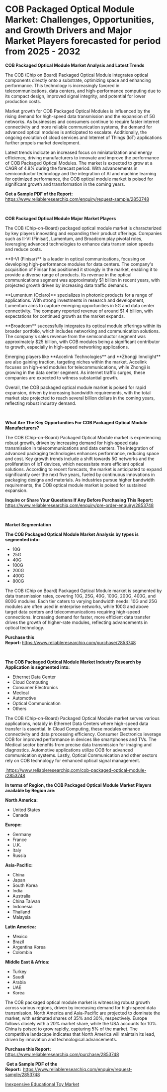<p><h1>COB Packaged Optical Module Market: Challenges, Opportunities, and Growth Drivers and Major Market Players forecasted for period from 2025 - 2032</h1></p><p><strong>COB Packaged Optical Module Market Analysis and Latest Trends</strong></p>
<p><p>The COB (Chip on Board) Packaged Optical Module integrates optical components directly onto a substrate, optimizing space and enhancing performance. This technology is increasingly favored in telecommunications, data centers, and high-performance computing due to its compact design, improved signal integrity, and potential for lower production costs.</p><p>Market growth for COB Packaged Optical Modules is influenced by the rising demand for high-speed data transmission and the expansion of 5G networks. As businesses and consumers continue to require faster internet connectivity and more reliable communication systems, the demand for advanced optical modules is anticipated to escalate. Additionally, the ongoing evolution of cloud services and Internet of Things (IoT) applications further propels market development.</p><p>Latest trends indicate an increased focus on miniaturization and energy efficiency, driving manufacturers to innovate and improve the performance of COB Packaged Optical Modules. The market is expected to grow at a CAGR of 4.8% during the forecast period. With advancements in semiconductor technology and the integration of AI and machine learning for optimized performance, the COB optical module market is poised for significant growth and transformation in the coming years.</p></p>
<p><strong>Get a Sample PDF of the Report:&nbsp;</strong> <a href="https://www.reliableresearchiq.com/enquiry/request-sample/2853748?utm_campaign=2321&utm_medium=2&utm_source=Github&utm_content=ia&utm_term=12032025&utm_id=cob-packaged-optical-module">https://www.reliableresearchiq.com/enquiry/request-sample/2853748</a></p>
<p>&nbsp;</p>
<p><strong>COB Packaged Optical Module Major Market Players</strong></p>
<p><p>The COB (Chip-on-Board) packaged optical module market is characterized by key players innovating and expanding their product offerings. Companies such as II-VI (Finisar), Lumentum, and Broadcom play pivotal roles, leveraging advanced technologies to enhance data transmission speeds and reduce costs.</p><p>**II-VI (Finisar)** is a leader in optical communications, focusing on developing high-performance modules for data centers. The company's acquisition of Finisar has positioned it strongly in the market, enabling it to provide a diverse range of products. Its revenue in the optical communications segment was approximately $1 billion in recent years, with projected growth driven by increasing data traffic demands.</p><p>**Lumentum (Oclaro)** specializes in photonic products for a range of applications. With strong investments in research and development, Lumentum aims to capture emerging opportunities in 5G and data center connectivity. The company reported revenue of around $1.4 billion, with expectations for continued growth as the market expands.</p><p>**Broadcom** successfully integrates its optical module offerings within its broader portfolio, which includes networking and communication solutions. The company's sales revenue from the semiconductor segment was approximately $25 billion, with COB modules being a significant contributor to growth, especially in high-speed networking applications.</p><p>Emerging players like **Accelink Technologies** and **Zhongji Innolight** are also gaining traction, targeting niches within the market. Accelink focuses on high-end modules for telecommunications, while Zhongji is growing in the data center segment. As internet traffic surges, these companies are expected to witness substantial growth.</p><p>Overall, the COB packaged optical module market is poised for rapid expansion, driven by increasing bandwidth requirements, with the total market size projected to reach several billion dollars in the coming years, reflecting robust industry demand.</p></p>
<p>&nbsp;</p>
<p><strong>What Are The Key Opportunities For COB Packaged Optical Module Manufacturers?</strong></p>
<p><p>The COB (Chip-on-Board) Packaged Optical Module market is experiencing robust growth, driven by increasing demand for high-speed data transmission in telecommunications and data centers. The integration of advanced packaging technologies enhances performance, reducing space and cost. Key growth trends include a shift towards 5G networks and the proliferation of IoT devices, which necessitate more efficient optical solutions. According to recent forecasts, the market is anticipated to expand significantly over the next five years, fueled by continuous innovations in packaging designs and materials. As industries pursue higher bandwidth requirements, the COB optical module market is poised for sustained expansion.</p></p>
<p><strong>Inquire or Share Your Questions If Any Before Purchasing This Report:</strong> <a href="https://www.reliableresearchiq.com/enquiry/pre-order-enquiry/2853748?utm_campaign=2321&utm_medium=2&utm_source=Github&utm_content=ia&utm_term=12032025&utm_id=cob-packaged-optical-module">https://www.reliableresearchiq.com/enquiry/pre-order-enquiry/2853748</a></p>
<p>&nbsp;</p>
<p><strong>Market Segmentation</strong></p>
<p><strong>The COB Packaged Optical Module Market Analysis by types is segmented into:</strong></p>
<p><ul><li>10G</li><li>25G</li><li>40G</li><li>100G</li><li>200G</li><li>400G</li><li>800G</li></ul></p>
<p><p>The COB (Chip on Board) Packaged Optical Module market is segmented by data transmission rates, covering 10G, 25G, 40G, 100G, 200G, 400G, and 800G modules. Each tier caters to varying bandwidth needs: 10G and 25G modules are often used in enterprise networks, while 100G and above target data centers and telecommunications requiring high-speed connections. Increasing demand for faster, more efficient data transfer drives the growth of higher-rate modules, reflecting advancements in optical technology.</p></p>
<p><strong>Purchase this Report:&nbsp;</strong><a href="https://www.reliableresearchiq.com/purchase/2853748?utm_campaign=2321&utm_medium=2&utm_source=Github&utm_content=ia&utm_term=12032025&utm_id=cob-packaged-optical-module">https://www.reliableresearchiq.com/purchase/2853748</a></p>
<p>&nbsp;</p>
<p><strong>The COB Packaged Optical Module Market Industry Research by Application is segmented into:</strong></p>
<p><ul><li>Ethernet Data Center</li><li>Cloud Computing</li><li>Consumer Electronics</li><li>Medical</li><li>Automotive</li><li>Optical Communication</li><li>Others</li></ul></p>
<p><p>The COB (Chip-on-Board) Packaged Optical Module market serves various applications, notably in Ethernet Data Centers where high-speed data transfer is essential. In Cloud Computing, these modules enhance connectivity and data processing efficiency. Consumer Electronics leverage COB for improved performance in devices like smartphones and TVs. The Medical sector benefits from precise data transmission for imaging and diagnostics. Automotive applications utilize COB for advanced communication systems. Lastly, Optical Communication and other sectors rely on COB technology for enhanced optical signal management.</p></p>
<p><a href="https://www.reliableresearchiq.com/cob-packaged-optical-module-r2853748?utm_campaign=2321&utm_medium=2&utm_source=Github&utm_content=ia&utm_term=12032025&utm_id=cob-packaged-optical-module">&nbsp;https://www.reliableresearchiq.com/cob-packaged-optical-module-r2853748</a></p>
<p><strong>In terms of Region, the COB Packaged Optical Module Market Players available by Region are:</strong></p>
<p>
    <p> <strong> North America: </strong>
        <ul>
            <li>United States</li>
            <li>Canada</li>
        </ul>
        </p> 
    <p> <strong> Europe: </strong>
        <ul>
            <li>Germany</li>
            <li>France</li>
            <li>U.K.</li>
            <li>Italy</li>
            <li>Russia</li>
        </ul>
        </p> 
    <p> <strong> Asia-Pacific: </strong>
        <ul>
            <li>China</li>
            <li>Japan</li>
            <li>South Korea</li>
            <li>India</li>
            <li>Australia</li>
            <li>China Taiwan</li>
            <li>Indonesia</li>
            <li>Thailand</li>
            <li>Malaysia</li>
        </ul>
        </p> 
    <p> <strong> Latin America: </strong>
        <ul>
            <li>Mexico</li>
            <li>Brazil</li>
            <li>Argentina Korea</li>
            <li>Colombia</li>
        </ul>
        </p> 
    <p> <strong> Middle East & Africa: </strong>
        <ul>
            <li>Turkey</li>
            <li>Saudi</li>
            <li>Arabia</li>
            <li>UAE</li>
            <li>Korea</li>
        </ul>
    </p>
    </p>
<p><p>The COB packaged optical module market is witnessing robust growth across various regions, driven by increasing demand for high-speed data transmission. North America and Asia-Pacific are projected to dominate the market, with estimated shares of 35% and 30%, respectively. Europe follows closely with a 20% market share, while the USA accounts for 10%. China is poised to grow rapidly, capturing 5% of the market. The competitive landscape indicates that North America will maintain its lead, driven by innovation and technological advancements.</p></p>
<p><strong>Purchase this Report: </strong><a href="https://www.reliableresearchiq.com/purchase/2853748?utm_campaign=2321&utm_medium=2&utm_source=Github&utm_content=ia&utm_term=12032025&utm_id=cob-packaged-optical-module">https://www.reliableresearchiq.com/purchase/2853748</a></p>
<p>&nbsp;<strong>Get a Sample PDF of the Report:&nbsp;&nbsp;</strong><a href="https://www.reliableresearchiq.com/enquiry/request-sample/2853748?utm_campaign=2321&utm_medium=2&utm_source=Github&utm_content=ia&utm_term=12032025&utm_id=cob-packaged-optical-module">https://www.reliableresearchiq.com/enquiry/request-sample/2853748</a></p>
<p><strong></strong></p>
<p><p><a href="https://github.com/xanaanenkaly/Market-Research-Report-List-1/blob/main/inexpensive-educational-toy-market.md?utm_campaign=2321&utm_medium=2&utm_source=Github&utm_content=ia&utm_term=12032025&utm_id=cob-packaged-optical-module">Inexpensive Educational Toy Market</a></p></p>
